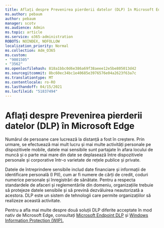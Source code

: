 ```yaml
---
title: Aflați despre Prevenirea pierderii datelor (DLP) în Microsoft Edge
ms.author: pebaum
author: pebaum
manager: scotv
ms.audience: Admin
ms.topic: article
ms.service: o365-administration
ROBOTS: NOINDEX, NOFOLLOW
localization_priority: Normal
ms.collection: Adm_O365
ms.custom:
- "9001505"
- "3562"
ms.openlocfilehash: 818a1bbc0d6e386a69f38aeee12e5be805013d42
ms.sourcegitcommit: 8bc60ec34bc1e40685e3976576e04a2623f63a7c
ms.translationtype: MT
ms.contentlocale: ro-RO
ms.lasthandoff: 04/15/2021
ms.locfileid: "51837494"
---
```

# <a name="learn-about-data-loss-prevention-dlp-in-microsoft-edge"></a>Aflați despre Prevenirea pierderii datelor (DLP) în Microsoft Edge

Numărul de persoane care lucrează la distanță a fost în creștere. Prin urmare, se efectuează mai mult lucru și mai multe activități personale pe dispozitivele mobile, datele mai sensibile sunt partajate în afara locului de muncă și o parte mai mare din date se deplasează între dispozitivele personale și corporative într-o varietate de rețele publice și private.

Datele de întreprindere sensibile includ date financiare și informații de identificare personală (I PII), cum ar fi numere de cărți de credit, coduri numerice personale și înregistrări de sănătate. Pentru a respecta standardele de afaceri și reglementările din domeniu, organizațiile trebuie să protejeze datele sensibile și să prevină dezvăluirea neautorizată a acestora. DLP este un sistem de tehnologii care permite organizațiilor să realizeze această activitate.

Pentru a afla mai multe despre două soluții DLP diferite acceptate în mod nativ de Microsoft Edge, consultați [Microsoft Endpoint DLP](https://go.microsoft.com/fwlink/?linkid=2151765) și [Windows Information Protection (WIP).](https://go.microsoft.com/fwlink/?linkid=2151766)